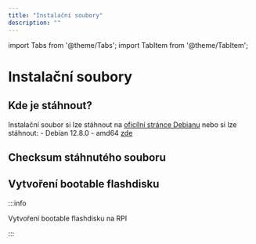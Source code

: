```yaml
---
title: "Instalační soubory"
description: ""
---
```


import Tabs from '@theme/Tabs';
import TabItem from '@theme/TabItem';

# Instalační soubory

## Kde je stáhnout?

<Tabs>
  <TabItem value="1" label="Debian 12 - GUI" default>
    Instalační soubor si lze stáhnout na <a href="https://www.debian.org" >oficílní stránce Debianu</a> nebo si lze stáhnout:
    - Debian 12.8.0 - amd64 <a href="/iso/debian-12.8.0-amd64-netinst.iso" >zde</a>
  </TabItem>
  <TabItem value="2" label="Debian 12 - bookworm">

  </TabItem>
</Tabs>

## Checksum stáhnutého souboru

## Vytvoření bootable flashdisku

<Tabs>
  <TabItem value="1" label="Windows" default>

  </TabItem>
  <TabItem value="2" label="Linux">

  </TabItem>
</Tabs>

:::info

Vytvoření bootable flashdisku na RPI

:::